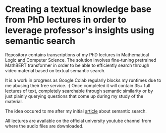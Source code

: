 # Creating a textual knowledge base from PhD lectures in order to leverage professor's insights using semantic search
Repository contains transcriptions of my PhD lectures in Mathematical Logic and Computer Science. The solution involves fine-tuning pretrained MathBERT transformer in order to be able to efficiently search through video material based on textual semantic search.

It is a work in progress as Google Colab regularly blocks my runtimes due to me abusing their free service. :)
Once completed it will contain 35+ full lectures of text, completely searchable through semantic similarity or by just plainly querying questions that come up during my study of the material.

The idea occured to me after my initial [article](https://www.linkedin.com/posts/matija-pajas-0b2a46143_how-to-get-more-out-of-your-meetings-using-activity-7042462394224119808-fZMB?utm_source=share&utm_medium=member_desktop) about semantic search.

All lectures are available on the official university youtube channel from where the audio files are downloaded.
